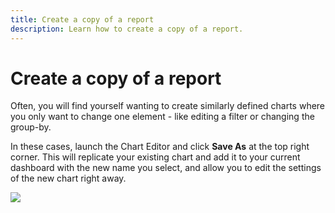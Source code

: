 ```yaml
---
title: Create a copy of a report
description: Learn how to create a copy of a report.
---
```

# Create a copy of a report

Often, you will find yourself wanting to create similarly defined charts where you only want to change one element - like editing a filter or changing the group-by.

In these cases, launch the Chart Editor and click **Save As** at the top right corner. This will replicate your existing chart and add it to your current dashboard with the new name you select, and allow you to edit the settings of the new chart right away.

![](../../mbi/assets/2015-01-14_1004.png)
